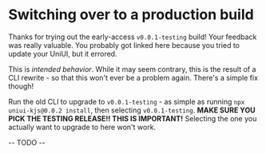 # Switching over to a production build

Thanks for trying out the early-access `v0.0.1-testing` build! Your feedback was really valuable.
You probably got linked here because you tried to update your UniUI, but it errored.

This is *intended behavior*. While it may seem contrary, this is the result of a CLI rewrite - so
that this won't ever be a problem again. There's a simple fix though!

Run the old CLI to upgrade to `v0.0.1-testing` - as simple as running `npx uniui-kjs@0.0.2 install`,
then selecting `v0.0.1-testing`. **MAKE SURE YOU PICK THE TESTING RELEASE!! THIS IS IMPORTANT!**
Selecting the one you actually want to upgrade to here won't work.

-- TODO --
